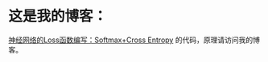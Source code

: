 # 这是我的博客：
[神经网络的Loss函数编写：Softmax+Cross Entropy](https://blog.csdn.net/weixin_37251044/article/details/81180449) 的代码，原理请访问我的博客。
